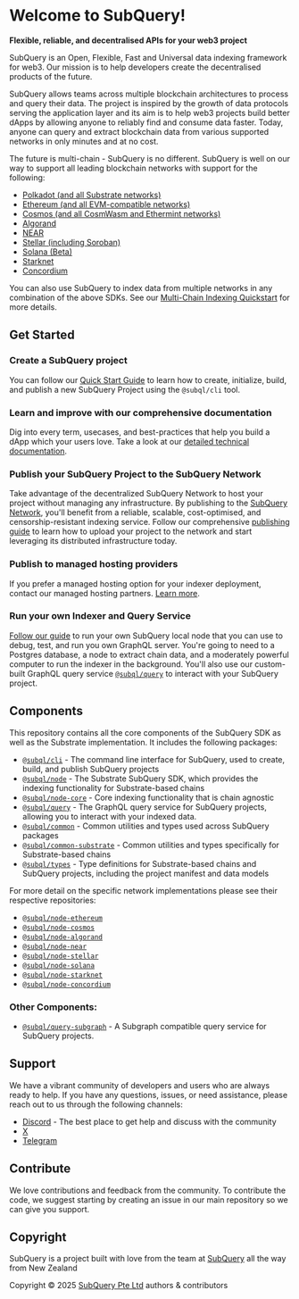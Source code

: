 # Welcome to SubQuery!

**Flexible, reliable, and decentralised APIs for your web3 project**

SubQuery is an Open, Flexible, Fast and Universal data indexing framework for web3. Our mission is to help developers create the decentralised products of the future. 

SubQuery allows teams across multiple blockchain architectures to process and query their data. The project is inspired by the growth of data protocols serving the application layer and its aim is to help web3 projects build better dApps by allowing anyone to reliably find and consume data faster. Today, anyone can query and extract blockchain data from various supported networks in only minutes and at no cost.

The future is multi-chain - SubQuery is no different. SubQuery is well on our way to support all leading blockchain networks with support for the following:

- [Polkadot (and all Substrate networks)](https://subquery.network/doc/indexer/quickstart/quickstart_chains/polkadot.html)
- [Ethereum (and all EVM-compatible networks)](https://subquery.network/doc/indexer/quickstart/quickstart_chains/ethereum-gravatar.html)
- [Cosmos (and all CosmWasm and Ethermint networks)](https://subquery.network/doc/indexer/quickstart/quickstart_chains/cosmos-osmosis.html)
- [Algorand](https://subquery.network/doc/indexer/quickstart/quickstart_chains/algorand.html)
- [NEAR](https://subquery.network/doc/indexer/quickstart/quickstart_chains/near.html)
- [Stellar (including Soroban)](https://subquery.network/doc/indexer/quickstart/quickstart_chains/stellar.html)
- [Solana (Beta)](https://subquery.network/doc/indexer/quickstart/quickstart_chains/solana.html)
- [Starknet](https://subquery.network/doc/indexer/quickstart/quickstart_chains/starknet.html)
- [Concordium](https://subquery.network/doc/indexer/quickstart/quickstart_chains/concordium.html)

You can also use SubQuery to index data from multiple networks in any combination of the above SDKs. See our [Multi-Chain Indexing Quickstart](https://subquery.network/doc/indexer/quickstart/quickstart_multichain/galxe-nft.html) for more details.

## Get Started

### Create a SubQuery project

You can follow our [Quick Start Guide](https://subquery.network/doc/indexer/quickstart/quickstart.html) to learn how to create, initialize, build, and publish a new SubQuery Project using the `@subql/cli` tool.

### Learn and improve with our comprehensive documentation

Dig into every term, usecases, and best-practices that help you build a dApp which your users love. Take a look at our [detailed technical documentation](https://subquery.network/doc/indexer/build/introduction.html).

### Publish your SubQuery Project to the SubQuery Network

Take advantage of the decentralized SubQuery Network to host your project without managing any infrastructure. By publishing to the [SubQuery Network](https://app.subquery.network), you'll benefit from a reliable, scalable, cost-optimised, and censorship-resistant indexing service. Follow our comprehensive [publishing guide](https://subquery.network/doc/subquery_network/architects/publish.html) to learn how to upload your project to the network and start leveraging its distributed infrastructure today.

### Publish to managed hosting providers

If you prefer a managed hosting option for your indexer deployment, contact our managed hosting partners.
[Learn more](https://subquery.network/doc/indexer/run_publish/introduction.html#other-hosting-providers-in-the-subquery-community).

### Run your own Indexer and Query Service

[Follow our guide](https://subquery.network/doc/indexer/run_publish/run.html) to run your own SubQuery local node that you can use to debug, test, and run you own GraphQL server.
You're going to need to a Postgres database, a node to extract chain data, and a moderately powerful computer to run the indexer in the background.
You'll also use our custom-built GraphQL query service [`@subql/query`](https://www.npmjs.com/package/@subql/query) to interact with your SubQuery project.

## Components

This repository contains all the core components of the SubQuery SDK as well as the Substrate implementation. It includes the following packages:

* [`@subql/cli`](packages/cli) - The command line interface for SubQuery, used to create, build, and publish SubQuery projects
* [`@subql/node`](packages/node) - The Substrate SubQuery SDK, which provides the indexing functionality for Substrate-based chains
* [`@subql/node-core`](packages/node-core) - Core indexing functionality that is chain agnostic
* [`@subql/query`](packages/query) - The GraphQL query service for SubQuery projects, allowing you to interact with your indexed data.
* [`@subql/common`](packages/common) - Common utilities and types used across SubQuery packages
* [`@subql/common-substrate`](packages/common-substrate) - Common utilities and types specifically for Substrate-based chains
* [`@subql/types`](packages/types) - Type definitions for Substrate-based chains and SubQuery projects, including the project manifest and data models

For more detail on the specific network implementations please see their respective repositories:

* [`@subql/node-ethereum`](https://github.com/subquery/subql-ethereum)
* [`@subql/node-cosmos`](https://github.com/subquery/subql-cosmos)
* [`@subql/node-algorand`](https://github.com/subquery/subql-algorand)
* [`@subql/node-near`](https://github.com/subquery/subql-near)
* [`@subql/node-stellar`](https://github.com/subquery/subql-stellar)
* [`@subql/node-solana`](https://github.com/subquery/subql-solana)
* [`@subql/node-starknet`](https://github.com/subquery/subql-starknet)
* [`@subql/node-concordium`](https://github.com/subquery/subql-concordium)

### Other Components:

* [`@subql/query-subgraph`](https://github.com/subquery/query-subgraph/) - A Subgraph compatible query service for SubQuery projects.

## Support

We have a vibrant community of developers and users who are always ready to help. If you have any questions, issues, or need assistance, please reach out to us through the following channels:

- [Discord](https://discord.com/invite/subquery) - The best place to get help and discuss with the community
- [X](https://twitter.com/subquerynetwork)
- [Telegram](https://t.me/subquerynetwork)

## Contribute

We love contributions and feedback from the community. To contribute the code, we suggest starting by creating an issue in our main repository so we can give you support.

## Copyright

SubQuery is a project built with love from the team at [SubQuery](https://subquery.network) all the way from New Zealand 

Copyright © 2025 [SubQuery Pte Ltd](https://subquery.network) authors & contributors
